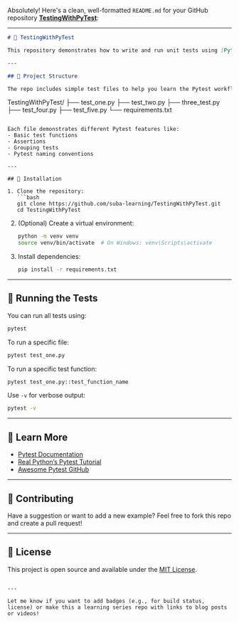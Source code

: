 Absolutely! Here's a clean, well-formatted `README.md` for your GitHub repository **[TestingWithPyTest](https://github.com/suba-learning/TestingWithPyTest)**:

---

```markdown
# 🧪 TestingWithPyTest

This repository demonstrates how to write and run unit tests using [Pytest](https://docs.pytest.org/en/stable/) — a powerful Python testing framework. It’s ideal for beginners learning how to structure and execute tests in Python.

---

## 📂 Project Structure

The repo includes simple test files to help you learn the Pytest workflow:

```
TestingWithPyTest/
├── test_one.py
├── test_two.py
├── three_test.py
├── test_four.py
├── test_five.py
└── requirements.txt
```

Each file demonstrates different Pytest features like:
- Basic test functions
- Assertions
- Grouping tests
- Pytest naming conventions

---

## 🔧 Installation

1. Clone the repository:
   ```bash
   git clone https://github.com/suba-learning/TestingWithPyTest.git
   cd TestingWithPyTest
   ```

2. (Optional) Create a virtual environment:
   ```bash
   python -m venv venv
   source venv/bin/activate  # On Windows: venv\Scripts\activate
   ```

3. Install dependencies:
   ```bash
   pip install -r requirements.txt
   ```

---

## 🚀 Running the Tests

You can run all tests using:

```bash
pytest
```

To run a specific file:

```bash
pytest test_one.py
```

To run a specific test function:

```bash
pytest test_one.py::test_function_name
```

Use `-v` for verbose output:

```bash
pytest -v
```

---

## 📘 Learn More

- [Pytest Documentation](https://docs.pytest.org/en/stable/)
- [Real Python’s Pytest Tutorial](https://realpython.com/pytest-python-testing/)
- [Awesome Pytest GitHub](https://github.com/augustogoulart/awesome-pytest)

---

## 🤝 Contributing

Have a suggestion or want to add a new example? Feel free to fork this repo and create a pull request!

---

## 📄 License

This project is open source and available under the [MIT License](LICENSE).

```

---

Let me know if you want to add badges (e.g., for build status, license) or make this a learning series repo with links to blog posts or videos!
